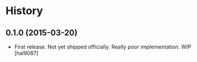 History
=======

0.1.0 (2015-03-20)
----------------

- First release. Not yet shipped officially. Really poor implementation. WIP [hal9087]

